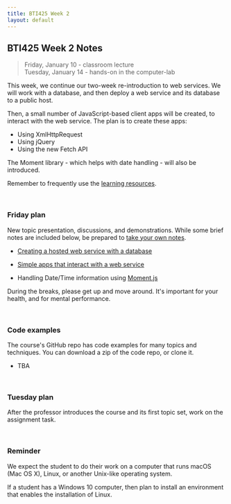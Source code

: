```yaml
---
title: BTI425 Week 2
layout: default
---
```


## BTI425 Week 2 Notes

> Friday, January 10 - classroom lecture  
> Tuesday, January 14 - hands-on in the computer-lab 

This week, we continue our two-week re-introduction to web services. We will work with a database, and then deploy a web service and its database to a public host. 

Then, a small number of JavaScript-based client apps will be created, to interact with the web service. The plan is to create these apps:
* Using XmlHttpRequest 
* Using jQuery
* Using the new Fetch API

The Moment library - which helps with date handling - will also be introduced. 

Remember to frequently use the [learning resources](/resources).

<br>

### Friday plan

New topic presentation, discussions, and demonstrations. While some brief notes are included below, be prepared to [take your own notes](/standards#taking-notes-in-class). 

* [Creating a hosted web service with a database](/notes/web-api-v2)

* [Simple apps that interact with a web service](/notes/web-api-client-apps) 

* Handling Date/Time information using [Moment.js](moment)

During the breaks, please get up and move around. It's important for your health, and for mental performance. 

<br>

### Code examples

The course's GitHub repo has code examples for many topics and techniques. You can download a zip of the code repo, or clone it. 
* TBA

<br>

### Tuesday plan

After the professor introduces the course and its first topic set, work on the assignment task. 

<br>

### Reminder

We expect the student to do their work on a computer that runs macOS (Mac OS X), Linux, or another Unix-like operating system. 

If a student has a Windows 10 computer, then plan to install an environment that enables the installation of Linux.

<br>
